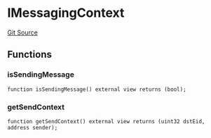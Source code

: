 # IMessagingContext
[Git Source](https://github.com/malda-protocol/malda-lending/blob/ae9b756ce0322e339daafd68cf97592f5de2033d/src\interfaces\external\layerzero\v2\IMessagingContext.sol)


## Functions
### isSendingMessage


```solidity
function isSendingMessage() external view returns (bool);
```

### getSendContext


```solidity
function getSendContext() external view returns (uint32 dstEid, address sender);
```

